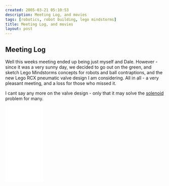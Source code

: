 ```yaml
---
created: 2005-03-21 05:10:53
description: Meeting Log, and movies
tags: [robotics, robot building, lego mindstorms]
title: Meeting Log, and movies
layout: post
---
```

## Meeting Log

Well this weeks meeting ended up being just myself and Dale. However - since it was a very sunny day, we decided to go out on the green, and sketch Lego Mindstorms concepts for robots and ball contraptions, and the new Lego RCX pneumatic valve design I am considering. All in all - a very pleasant meeting, and a loss for those who missed it.

I cant say any more on the valve design - only that it may solve the [solenoid](/wiki/solenoid.html "Solenoid") problem for many.

<iframe style="width:120px;height:240px;" marginwidth="0" marginheight="0" scrolling="no" frameborder="0" src="//ws-eu.amazon-adsystem.com/widgets/q?ServiceVersion=20070822&OneJS=1&Operation=GetAdHtml&MarketPlace=GB&source=ss&ref=as_ss_li_til&ad_type=product_link&tracking_id=orionrobots-21&language=en_GB&marketplace=amazon&region=GB&placement=B082WD5YV9&asins=B082WD5YV9&linkId=beb70788ccaaea84a7820473034e4cd9&show_border=true&link_opens_in_new_window=true"></iframe>
